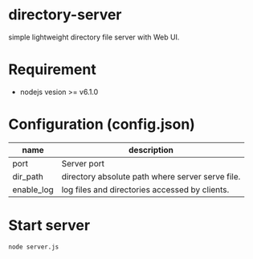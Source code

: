 # directory-server
simple lightweight directory file server with Web UI.

# Requirement
- nodejs vesion >= v6.1.0

# Configuration (config.json)
name | description
-----| -----------
port | Server port
dir_path | directory absolute path where server serve file.
enable_log | log files and directories accessed by clients.

# Start server
```node server.js```
